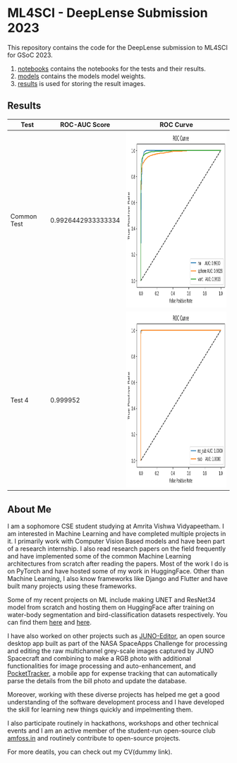 # ML4SCI - DeepLense Submission 2023

This repository contains the code for the DeepLense submission to ML4SCI for GSoC 2023.

1. [notebooks](notebooks) contains the notebooks for the tests and their results.
2. [models](models) contains the models model weights.
3. [results](results) is used for storing the result images.

## Results

| Test | ROC-AUC Score | ROC Curve |
| ----------- | ------------- | --------- |
| Common Test | 0.9926442933333334 | <img src="results/common-test-roc-plot.png" alt="ROC plot" width="400" height="400"/> |
| Test 4 | 0.999952 | <img src="results/test-4-roc-plot.png" alt="ROC plot" width="400" height="400"/> |

## About Me

I am a sophomore CSE student studying at Amrita Vishwa Vidyapeetham. I am interested in Machine Learning and have completed multiple projects in it. I primarily work with Computer Vision Based models and have been part of a research internship. I also read research papers on the field frequently and have implemented some of the common Machine Learning architectures from scratch after reading the papers. Most of the work I do is on PyTorch and have hosted some of my work in HuggingFace. Other than Machine Learning, I also know frameworks like Django and Flutter and have built many projects using these frameworks.

Some of my recent projects on ML include making UNET and ResNet34 model from scratch and hosting them on HuggingFace after training on water-body segmentation and bird-classification datasets respectively. You can find them [here](https://huggingface.co/spaces/gauthamk/water-body-segmentation) and [here](https://huggingface.co/spaces/gauthamk/pytorch-resnet34-bird-classification).

I have also worked on other projects such as [JUNO-Editor](https://github.com/gauthamk02/JUNOEditor), an open source desktop app built as part of the NASA SpaceApps Challenge for processing and editing the raw multichannel grey-scale images captured by JUNO Spacecraft and combining to make a RGB photo with additional functionalities for image processing and auto-enhancement, and [PocketTracker](https://github.com/gauthamk02/pocket_tracker), a mobile app for expense tracking that can automatically parse the details from the bill photo and update the database.

Moreover, working with these diverse projects has helped me get a good understanding of the software development process and I have developed the skill for learning new things quickly and impelmenting them.

I also participate routinely in hackathons, workshops and other technical events and I am an active member of the student-run open-source club [amfoss.in](https://amfoss.in/) and routinely contribute to open-source projects.

For more deatils, you can check out my CV(dummy link).